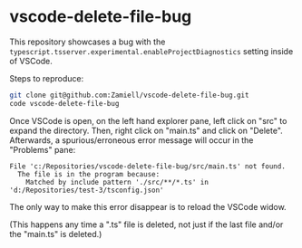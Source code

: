 # vscode-delete-file-bug

This repository showcases a bug with the `typescript.tsserver.experimental.enableProjectDiagnostics` setting inside of VSCode.

Steps to reproduce:

```sh
git clone git@github.com:Zamiell/vscode-delete-file-bug.git
code vscode-delete-file-bug
```

Once VSCode is open, on the left hand explorer pane, left click on "src" to expand the directory. Then, right click on "main.ts" and click on "Delete". Afterwards, a spurious/erroneous error message will occur in the "Problems" pane:

```
File 'c:/Repositories/vscode-delete-file-bug/src/main.ts' not found.
  The file is in the program because:
    Matched by include pattern './src/**/*.ts' in 'd:/Repositories/test-3/tsconfig.json'
```

The only way to make this error disappear is to reload the VSCode widow.

(This happens any time a ".ts" file is deleted, not just if the last file and/or the "main.ts" is deleted.)
